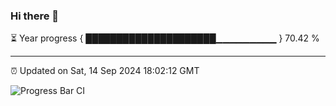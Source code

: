 ### Hi there 👋

⏳ Year progress { █████████████████████▁▁▁▁▁▁▁▁▁ } 70.42 %

---

⏰ Updated on Sat, 14 Sep 2024 18:02:12 GMT

![Progress Bar CI](https://github.com/EinsPommes/EinsPommes/blob/main/.github/workflows/main.yml)
